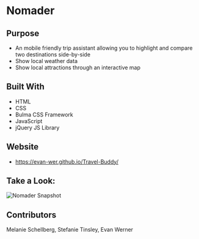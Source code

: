 # Nomader

## Purpose
* An mobile friendly trip assistant allowing you to highlight and compare two destinations side-by-side
* Show local weather data
* Show local attractions through an interactive map

## Built With
* HTML
* CSS
* Bulma CSS Framework
* JavaScript
* jQuery JS Library

## Website
* https://evan-wer.github.io/Travel-Buddy/

## Take a Look:
![Nomader Snapshot](http://Travel-buddy/assets/images/Nomader_Screenshot.jpg?raw=true "Nomader Sneak Peak")

## Contributors
Melanie Schellberg,
Stefanie Tinsley,
Evan Werner

